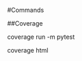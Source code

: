 #Commands

##Coverage

coverage run -m pytest 
<!-- Creates a .coverage file -->
coverage html
<!-- Crates an html report -->